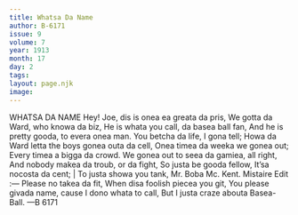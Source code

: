```yaml
---
title: Whatsa Da Name
author: B-6171
issue: 9
volume: 7
year: 1913
month: 17
day: 2
tags:
layout: page.njk
image:
---
```

WHATSA DA NAME    Hey! Joe, dis is onea ea greata da pris, We gotta da Ward, who knowa da biz, He is whata you call, da basea ball fan, And he is pretty gooda, to evera onea man. You betcha da life, I gona tell; Howa da Ward letta the boys gonea outa da cell, Onea timea da weeka we gonea out; Every timea a bigga da crowd. We gonea out to seea da gamiea, all right, And nobody makea da troub, or da fight, So justa be gooda fellow, It’sa nocosta da cent; | To justa showa you tank, Mr. Boba Mc. Kent. Mistaire Edit :— Please no takea da fit, When disa foolish piecea you git, You please givada name, cause I dono whata to call, But I justa craze abouta Basea-Ball. —B 6171




